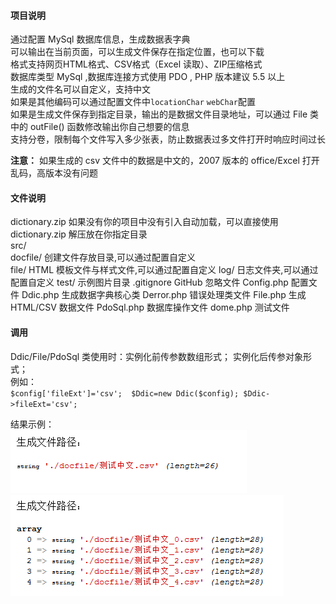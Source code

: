 #### 项目说明
通过配置 MySql 数据库信息，生成数据表字典  
可以输出在当前页面，可以生成文件保存在指定位置，也可以下载    
格式支持网页HTML格式、CSV格式（Excel 读取）、ZIP压缩格式      
数据库类型 MySql ,数据库连接方式使用 PDO , PHP 版本建议 5.5 以上  
生成的文件名可以自定义，支持中文  
如果是其他编码可以通过配置文件中`locationChar` `webChar`配置  
如果是生成文件保存到指定目录，输出的是数据文件目录地址，可以通过 File 类中的 outFile() 函数修改输出你自己想要的信息  
支持分卷，限制每个文件写入多少张表，防止数据表过多文件打开时响应时间过长

**注意：**  如果生成的 csv 文件中的数据是中文的，2007 版本的 office/Excel 打开乱码，高版本没有问题


#### 文件说明
dictionary.zip  如果没有你的项目中没有引入自动加载，可以直接使用 dictionary.zip 解压放在你指定目录     
src/       
	docfile/		创建文件存放目录,可以通过配置自定义     
	file/			HTML 模板文件与样式文件,可以通过配置自定义
	log/			日志文件夹,可以通过配置自定义
	test/			示例图片目录
	.gitignore		GitHub 忽略文件
	Config.php		配置文件
	Ddic.php		生成数据字典核心类
	Derror.php		错误处理类文件
	File.php		生成 HTML/CSV 数据文件
	PdoSql.php		数据库操作文件
	dome.php		测试文件   


#### 调用
Ddic/File/PdoSql 类使用时：实例化前传参数数组形式； 实例化后传参对象形式；   
例如：  
      `$config['fileExt']='csv'; 
       $Ddic=new Ddic($config);
       $Ddic->fileExt='csv';` 
      
结果示例：  
![示例单个文件](./src/test/test_file.png)
![多个文件](./src/test/test_files.png)
